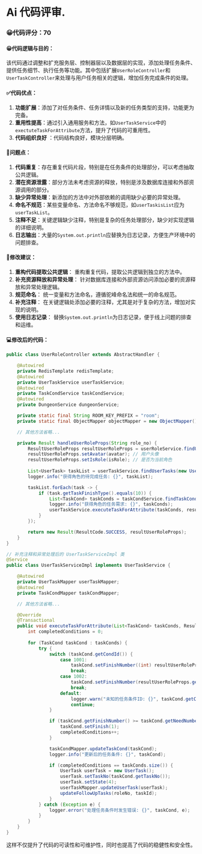 # Ai 代码评审.
### 😀代码评分：70
#### 😀代码逻辑与目的：
该代码通过调整和扩充服务层、控制器层以及数据层的实现，添加处理任务条件、提供任务细节、执行任务等功能。其中包括扩展`UserRoleController`和`UserTaskController`来处理与用户任务相关的逻辑，增加任务完成条件的处理。

#### ✅代码优点：
1. **功能扩展**：添加了对任务条件、任务详情以及新的任务类型的支持，功能更为完备。
2. **重用性提高**：通过引入通用服务和方法，如`UserTaskService`中的`exectuteTaskForAttribute`方法，提升了代码的可重用性。
3. **代码组织良好** ：代码结构良好，模块分层明确。

#### 🤔问题点：
1. **代码重复**：存在重复代码片段，特别是在任务条件的处理部分，可以考虑抽取公共逻辑。
2. **潜在资源泄露**：部分方法未考虑资源的释放，特别是涉及数据库连接和外部资源调用的部分。
3. **缺少异常处理**：新添加的方法中对外部依赖的调用缺少必要的异常处理。
4. **命名不规范**：某些变量命名、方法命名不够规范，如`userTaskisList`应为`userTaskList`。
5. **注释不足**：关键逻辑缺少注释，特别是复杂的任务处理部分，缺少对实现逻辑的详细说明。
6. **日志输出**：大量的`System.out.println`应替换为日志记录，方便生产环境中的问题排查。

#### 🎯修改建议：
1. **重构代码提取公共逻辑**：
    重构重复代码，提取公共逻辑到独立的方法中。
2. **补充资源释放和异常处理**：
    针对数据库连接和外部资源访问添加必要的资源释放和异常处理逻辑。
3. **规范命名**：
    统一变量和方法命名，遵循驼峰命名法和统一的命名规范。
4. **补充注释**：
    在关键逻辑处添加必要的注释，尤其是对于复杂的方法，增加对实现的说明。
5. **使用日志记录**：
    替换`System.out.println`为日志记录，便于线上问题的排查和运维。

#### 💻修改后的代码：
```java
public class UserRoleController extends AbstractHandler {

    @Autowired
    private RedisTemplate redisTemplate;
    @Autowired
    private UserTaskService userTaskService;
    @Autowired
    private TaskCondService taskCondService;
    @Autowired
    private DungeonService dungeonService;

    private static final String ROOM_KEY_PREFIX = "room";
    private static final ObjectMapper objectMapper = new ObjectMapper();

    // 其他方法省略...

    private Result handleUserRoleProps(String role_no) {
        ResultUserRoleProps resultUserRoleProps = userRoleService.findUserRoleProps(role_no, (Integer) session.getAttributes().get("rid"), is);
        resultUserRoleProps.setAvatar(avatar); // 用户头像
        resultUserRoleProps.setIsRole(isRole); // 是否为当前角色
        
        List<UserTask> taskList = userTaskService.findUserTasks(new UserTask(role_no, 10, 4));
        logger.info("获得角色的待完成任务: {}", taskList);

        taskList.forEach(task -> {
            if (task.getTaskFinishType().equals(10)) {
                List<TaskCond> taskConds = taskCondService.findTaskCondByTaskIdRoleNo(role_no, task.getTaskId());
                logger.info("获得角色的任务需求: {}", taskConds);
                userTaskService.executeTaskForAttribute(taskConds, resultUserRoleProps, role_no, task.getTaskId());
            }
        });

        return new Result(ResultCode.SUCCESS, resultUserRoleProps);
    }
}

// 补充注释和异常处理后的 UserTaskServiceImpl 类
@Service
public class UserTaskServiceImpl implements UserTaskService {

    @Autowired
    private UserTaskMapper userTaskMapper;
    @Autowired
    private TaskCondMapper taskCondMapper;

    // 其他方法省略...

    @Override
    @Transactional
    public void executeTaskForAttribute(List<TaskCond> taskConds, ResultUserRoleProps resultUserRoleProps, Integer roleNo, Integer taskId) {
        int completedConditions = 0;
        
        for (TaskCond taskCond : taskConds) {
            try {
                switch (taskCond.getCondId()) {
                    case 1001:
                        taskCond.setFinishNumber((int) resultUserRoleProps.getHP());
                        break;
                    case 1002:
                        taskCond.setFinishNumber(resultUserRoleProps.getScore());
                        break;
                    default:
                        logger.warn("未知的任务条件ID: {}", taskCond.getCondId());
                        continue;
                }

                if (taskCond.getFinishNumber() >= taskCond.getNeedNumber()) {
                    taskCond.setFinish(1);
                    completedConditions++;
                }

                taskCondMapper.updateTaskCond(taskCond);
                logger.info("更新后的任务条件: {}", taskCond);

                if (completedConditions == taskConds.size()) {
                    UserTask userTask = new UserTask();
                    userTask.setTaskNo(taskCond.getTaskNo());
                    userTask.setState(4);
                    userTaskMapper.updateUserTask(userTask);
                    updateFollowUpTasks(roleNo, taskId);
                }
            } catch (Exception e) {
                logger.error("处理任务条件时发生错误: {}", taskCond, e);
            }
        }
    }
}
```

这样不仅提升了代码的可读性和可维护性，同时也提高了代码的稳健性和安全性。